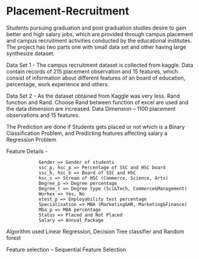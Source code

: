 # Placement-Recruitment

Students pursuing graduation and post graduation studies desire to gain better and high salary jobs, which are provided through campus placement and campus recruitment activities conducted by the educational institutes. The project has two parts one with small data set and other having large synthesize dataset. 

Data Set 1 - The campus recruitment dataset is collected from kaggle. Data contain records of 215 placement observation and 15 features, which consist of  information about different features of an board of education, percentage, work experience and others.

Data Set 2 - As the dataset obtained from Kaggle was very less. Rand function and Rand. Choose Rand between  function of excel are used and the data dimension are increased.  Data Dimension – 1100 placement observations and 15 features. 

The Prediction are done if Students gets placed or not which is a Binary Classification Problem, and Predicting features affecting salary a Regression Problem

Feature Details -
                
                Gender => Gender of students
                ssc_p, hsc_p => Percentage of SSC and HSC board
                ssc_b, hsc_b => Board of SSC and HSC
                hsc_s => Stream of HSC (Commerce, Science, Arts)
                Degree_p => Degree percentage 
                Degree_t => Degree type (Sci&Tech, Commerce&Management)
                Workex => Yes, No
                etest_p => Employability test percentage
                Specialisation => MBA (Marketing&HR, Marketing&Finance)
                Mba_p => MBA percentage
                Status => Placed and Not Placed
                Salary => Annual Package

Algorithm used Linear Regression, Decision Tree classifier and Random forest

Feature selection – Sequential Feature Selection
